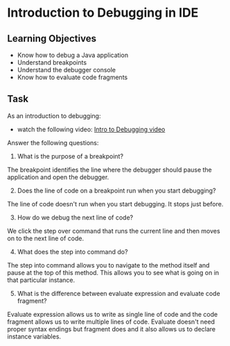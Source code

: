 # Introduction to Debugging in IDE

## Learning Objectives
- Know how to debug a Java application
- Understand breakpoints
- Understand the debugger console
- Know how to evaluate code fragments

## Task
As an introduction to debugging:
- watch the following video: [Intro to Debugging video](https://youtu.be/ErVZrVWZrko)


Answer the following questions:
1. What is the purpose of a breakpoint?

The breakpoint identifies the line where the debugger should pause the application and open the debugger.

2. Does the line of code on a breakpoint run when you start debugging?

The line of code doesn't run when you start debugging. It stops just before.

3. How do we debug the next line of code?

We click the step over command that runs the current line and then moves on to the next line of code.

4. What does the step into command do?

The step into command allows you to navigate to the method itself and pause at the top of this method. This allows you to see what is going on in that particular instance.

5. What is the difference between evaluate expression and evaluate code fragment?

Evaluate expression allows us to write as single line of code and the code fragment allows us to write multiple lines of code. Evaluate doesn't need proper syntax endings but fragment does and it also allows us to declare instance variables.
